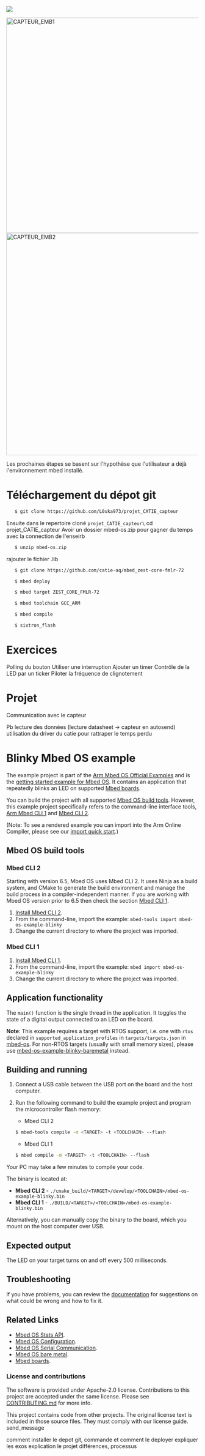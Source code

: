 ![](./resources/official_armmbed_example_badge.png)

<img width="563" alt="CAPTEUR_EMB1" src="https://github.com/user-attachments/assets/ff279894-88e1-49dc-8234-7ecbac1c22e5">

<img width="581" alt="CAPTEUR_EMB2" src="https://github.com/user-attachments/assets/bfd7f79f-2d37-4b22-a5b5-c18fa8271971">



Les prochaines étapes se basent sur l'hypothèse que l'utilisateur a déjà l'environnement mbed installé.

# Téléchargement du dépot git

```bash
   $ git clone https://github.com/L0uka973/projet_CATIE_capteur
```
Ensuite dans le repertoire cloné `projet_CATIE_capteur\` 
cd projet_CATIE_capteur
Avoir un dossier mbed-os.zip pour gagner du temps avec la connection de l'enseirb 


```bash
   $ unzip mbed-os.zip
```
rajouter le fichier .lib
```bash
   $ git clone https://github.com/catie-aq/mbed_zest-core-fmlr-72
```

```bash
   $ mbed deploy
```
```bash
   $ mbed target ZEST_CORE_FMLR-72
```
```bash
   $ mbed toolchain GCC_ARM
```
```bash
   $ mbed compile
```

```bash
   $ sixtron_flash
```






# Exercices

Polling du bouton
Utiliser une interruption
Ajouter un timer
Contrôle de la LED par un ticker
Piloter la fréquence de clignotement


# Projet

Communication avec le capteur

Pb lecture des données (lecture datasheet -> capteur en autosend)
utilisation du driver du catie pour rattraper le temps perdu


# Blinky Mbed OS example

The example project is part of the [Arm Mbed OS Official Examples](https://os.mbed.com/code/) and is the [getting started example for Mbed OS](https://os.mbed.com/docs/mbed-os/latest/quick-start/index.html). It contains an application that repeatedly blinks an LED on supported [Mbed boards](https://os.mbed.com/platforms/).

You can build the project with all supported [Mbed OS build tools](https://os.mbed.com/docs/mbed-os/latest/tools/index.html). However, this example project specifically refers to the command-line interface tools, [Arm Mbed CLI 1](https://github.com/ARMmbed/mbed-cli#installing-mbed-cli) and [Mbed CLI 2](https://github.com/ARMmbed/mbed-tools#installation).

(Note: To see a rendered example you can import into the Arm Online Compiler, please see our [import quick start](https://os.mbed.com/docs/mbed-os/latest/quick-start/online-with-the-online-compiler.html#importing-the-code).)

## Mbed OS build tools

### Mbed CLI 2
Starting with version 6.5, Mbed OS uses Mbed CLI 2. It uses Ninja as a build system, and CMake to generate the build environment and manage the build process in a compiler-independent manner. If you are working with Mbed OS version prior to 6.5 then check the section [Mbed CLI 1](#mbed-cli-1).
1. [Install Mbed CLI 2](https://os.mbed.com/docs/mbed-os/latest/build-tools/install-or-upgrade.html).
1. From the command-line, import the example: `mbed-tools import mbed-os-example-blinky`
1. Change the current directory to where the project was imported.

### Mbed CLI 1
1. [Install Mbed CLI 1](https://os.mbed.com/docs/mbed-os/latest/quick-start/offline-with-mbed-cli.html).
1. From the command-line, import the example: `mbed import mbed-os-example-blinky`
1. Change the current directory to where the project was imported.

## Application functionality

The `main()` function is the single thread in the application. It toggles the state of a digital output connected to an LED on the board.

**Note**: This example requires a target with RTOS support, i.e. one with `rtos` declared in `supported_application_profiles` in `targets/targets.json` in [mbed-os](https://github.com/ARMmbed/mbed-os). For non-RTOS targets (usually with small memory sizes), please use [mbed-os-example-blinky-baremetal](https://github.com/ARMmbed/mbed-os-example-blinky-baremetal) instead.

## Building and running

1. Connect a USB cable between the USB port on the board and the host computer.
1. Run the following command to build the example project and program the microcontroller flash memory:

    * Mbed CLI 2

    ```bash
    $ mbed-tools compile -m <TARGET> -t <TOOLCHAIN> --flash
    ```

    * Mbed CLI 1

    ```bash
    $ mbed compile -m <TARGET> -t <TOOLCHAIN> --flash
    ```

Your PC may take a few minutes to compile your code.

The binary is located at:
* **Mbed CLI 2** - `./cmake_build/<TARGET>/develop/<TOOLCHAIN>/mbed-os-example-blinky.bin`
* **Mbed CLI 1** - `./BUILD/<TARGET>/<TOOLCHAIN>/mbed-os-example-blinky.bin`

Alternatively, you can manually copy the binary to the board, which you mount on the host computer over USB.

## Expected output
The LED on your target turns on and off every 500 milliseconds.


## Troubleshooting
If you have problems, you can review the [documentation](https://os.mbed.com/docs/latest/tutorials/debugging.html) for suggestions on what could be wrong and how to fix it.

## Related Links

* [Mbed OS Stats API](https://os.mbed.com/docs/latest/apis/mbed-statistics.html).
* [Mbed OS Configuration](https://os.mbed.com/docs/latest/reference/configuration.html).
* [Mbed OS Serial Communication](https://os.mbed.com/docs/latest/tutorials/serial-communication.html).
* [Mbed OS bare metal](https://os.mbed.com/docs/mbed-os/latest/reference/mbed-os-bare-metal.html).
* [Mbed boards](https://os.mbed.com/platforms/).

### License and contributions

The software is provided under Apache-2.0 license. Contributions to this project are accepted under the same license. Please see [CONTRIBUTING.md](./CONTRIBUTING.md) for more info.

This project contains code from other projects. The original license text is included in those source files. They must comply with our license guide.
send_message


comment installer le depot git, commande et comment le deployer 
expliquer les exos 
explication le projet
différences, processus 

